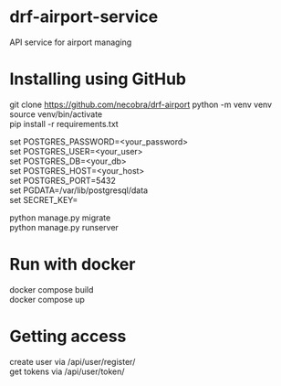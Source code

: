 # drf-airport-service

API service for airport managing

# Installing using GitHub 

git clone https://github.com/necobra/drf-airport
python -m venv venv  
source venv/bin/activate  
pip install -r requirements.txt  

set POSTGRES_PASSWORD=<your_password>  
set POSTGRES_USER=<your_user>  
set POSTGRES_DB=<your_db>  
set POSTGRES_HOST=<your_host>  
set POSTGRES_PORT=5432  
set PGDATA=/var/lib/postgresql/data  
set SECRET_KEY=  

python manage.py migrate  
python manage.py runserver  


# Run with docker  

docker compose build  
docker compose up  

# Getting access 

create user via /api/user/register/    
get tokens via /api/user/token/

